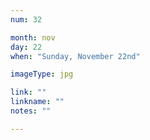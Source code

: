 ```yaml
---
num: 32

month: nov
day: 22
when: "Sunday, November 22nd"

imageType: jpg

link: ""
linkname: ""
notes: ""

---
```

